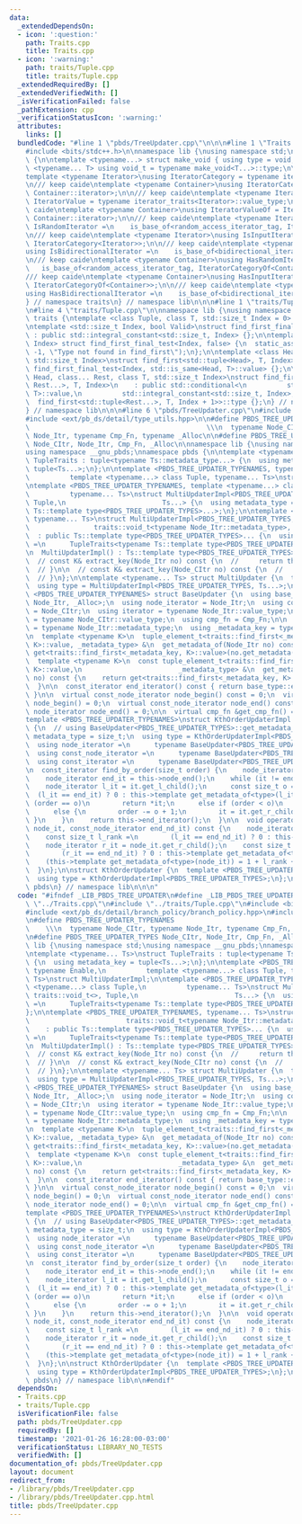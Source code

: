 ```yaml
---
data:
  _extendedDependsOn:
  - icon: ':question:'
    path: Traits.cpp
    title: Traits.cpp
  - icon: ':warning:'
    path: traits/Tuple.cpp
    title: traits/Tuple.cpp
  _extendedRequiredBy: []
  _extendedVerifiedWith: []
  _isVerificationFailed: false
  _pathExtension: cpp
  _verificationStatusIcon: ':warning:'
  attributes:
    links: []
  bundledCode: "#line 1 \"pbds/TreeUpdater.cpp\"\n\n\n#line 1 \"Traits.cpp\"\n\n\n\
    #include <bits/stdc++.h>\n\nnamespace lib {\nusing namespace std;\nnamespace traits\
    \ {\n\ntemplate <typename...> struct make_void { using type = void; };\n\ntemplate\
    \ <typename... T> using void_t = typename make_void<T...>::type;\n\n/// keep caide\n\
    template <typename Iterator>\nusing IteratorCategory = typename iterator_traits<Iterator>::iterator_category;\n\
    \n/// keep caide\ntemplate <typename Container>\nusing IteratorCategoryOf = IteratorCategory<typename\
    \ Container::iterator>;\n\n/// keep caide\ntemplate <typename Iterator>\nusing\
    \ IteratorValue = typename iterator_traits<Iterator>::value_type;\n\n/// keep\
    \ caide\ntemplate <typename Container>\nusing IteratorValueOf = IteratorValue<typename\
    \ Container::iterator>;\n\n/// keep caide\ntemplate <typename Iterator>\nusing\
    \ IsRandomIterator =\n    is_base_of<random_access_iterator_tag, IteratorCategory<Iterator>>;\n\
    \n/// keep caide\ntemplate <typename Iterator>\nusing IsInputIterator =\n    is_base_of<input_iterator_tag,\
    \ IteratorCategory<Iterator>>;\n\n/// keep caide\ntemplate <typename Iterator>\n\
    using IsBidirectionalIterator =\n    is_base_of<bidirectional_iterator_tag, IteratorCategory<Iterator>>;\n\
    \n/// keep caide\ntemplate <typename Container>\nusing HasRandomIterator =\n \
    \   is_base_of<random_access_iterator_tag, IteratorCategoryOf<Container>>;\n\n\
    /// keep caide\ntemplate <typename Container>\nusing HasInputIterator =\n    is_base_of<input_iterator_tag,\
    \ IteratorCategoryOf<Container>>;\n\n/// keep caide\ntemplate <typename Container>\n\
    using HasBidirectionalIterator =\n    is_base_of<bidirectional_iterator_tag, IteratorCategoryOf<Container>>;\n\
    } // namespace traits\n} // namespace lib\n\n\n#line 1 \"traits/Tuple.cpp\"\n\n\
    \n#line 4 \"traits/Tuple.cpp\"\n\nnamespace lib {\nusing namespace std;\nnamespace\
    \ traits {\ntemplate <class Tuple, class T, std::size_t Index = 0> struct find_first;\n\
    \ntemplate <std::size_t Index, bool Valid>\nstruct find_first_final_test\n   \
    \ : public std::integral_constant<std::size_t, Index> {};\n\ntemplate <std::size_t\
    \ Index> struct find_first_final_test<Index, false> {\n  static_assert(Index ==\
    \ -1, \"Type not found in find_first\");\n};\n\ntemplate <class Head, class T,\
    \ std::size_t Index>\nstruct find_first<std::tuple<Head>, T, Index>\n    : public\
    \ find_first_final_test<Index, std::is_same<Head, T>::value> {};\n\ntemplate <class\
    \ Head, class... Rest, class T, std::size_t Index>\nstruct find_first<std::tuple<Head,\
    \ Rest...>, T, Index>\n    : public std::conditional<\n          std::is_same<Head,\
    \ T>::value,\n          std::integral_constant<std::size_t, Index>,\n        \
    \  find_first<std::tuple<Rest...>, T, Index + 1>>::type {};\n} // namespace traits\n\
    } // namespace lib\n\n\n#line 6 \"pbds/TreeUpdater.cpp\"\n#include <ext/pb_ds/detail/branch_policy/branch_policy.hpp>\n\
    #include <ext/pb_ds/detail/type_utils.hpp>\n\n#define PBDS_TREE_UPDATER_TYPENAMES\
    \                                            \\\n  typename Node_CItr, typename\
    \ Node_Itr, typename Cmp_Fn, typename _Alloc\n\n#define PBDS_TREE_UPDATER_TYPES\
    \ Node_CItr, Node_Itr, Cmp_Fn, _Alloc\n\nnamespace lib {\nusing namespace std;\n\
    using namespace __gnu_pbds;\nnamespace pbds {\n\ntemplate <typename... Ts>\nstruct\
    \ TupleTraits : tuple<typename Ts::metadata_type...> {\n  using metadata_key =\
    \ tuple<Ts...>;\n};\n\ntemplate <PBDS_TREE_UPDATER_TYPENAMES, typename Enable,\n\
    \          template <typename...> class Tuple, typename... Ts>\nstruct MultiUpdaterImpl;\n\
    \ntemplate <PBDS_TREE_UPDATER_TYPENAMES, template <typename...> class Tuple,\n\
    \          typename... Ts>\nstruct MultiUpdaterImpl<PBDS_TREE_UPDATER_TYPES, traits::void_t<>,\
    \ Tuple,\n                        Ts...> {\n  using metadata_type =\n      TupleTraits<typename\
    \ Ts::template type<PBDS_TREE_UPDATER_TYPES>...>;\n};\n\ntemplate <PBDS_TREE_UPDATER_TYPENAMES,\
    \ typename... Ts>\nstruct MultiUpdaterImpl<PBDS_TREE_UPDATER_TYPES,\n        \
    \                traits::void_t<typename Node_Itr::metadata_type>, Ts...>\n  \
    \  : public Ts::template type<PBDS_TREE_UPDATER_TYPES>... {\n  using metadata_type\
    \ =\n      TupleTraits<typename Ts::template type<PBDS_TREE_UPDATER_TYPES>...>;\n\
    \n  MultiUpdaterImpl() : Ts::template type<PBDS_TREE_UPDATER_TYPES>()... {}\n\n\
    \  // const K& extract_key(Node_Itr no) const {\n  //     return this->extract_key(*(*no));\n\
    \  // }\n\n  // const K& extract_key(Node_CItr no) const {\n  //     return this->extract_key(*(*no));\n\
    \  // }\n};\n\ntemplate <typename... Ts> struct MultiUpdater {\n  template <PBDS_TREE_UPDATER_TYPENAMES>\n\
    \  using type = MultiUpdaterImpl<PBDS_TREE_UPDATER_TYPES, Ts...>;\n};\n\ntemplate\
    \ <PBDS_TREE_UPDATER_TYPENAMES> struct BaseUpdater {\n  using base_type = detail::branch_policy<Node_CItr,\
    \ Node_Itr, _Alloc>;\n  using node_iterator = Node_Itr;\n  using const_node_iterator\
    \ = Node_CItr;\n  using iterator = typename Node_Itr::value_type;\n  using const_iterator\
    \ = typename Node_CItr::value_type;\n  using cmp_fn = Cmp_Fn;\n\n  using _metadata_type\
    \ = typename Node_Itr::metadata_type;\n  using _metadata_key = typename _metadata_type::metadata_key;\n\
    \n  template <typename K>\n  tuple_element_t<traits::find_first<_metadata_key,\
    \ K>::value, _metadata_type> &\n  get_metadata_of(Node_Itr no) const {\n    return\
    \ get<traits::find_first<_metadata_key, K>::value>(no.get_metadata());\n  }\n\n\
    \  template <typename K>\n  const tuple_element_t<traits::find_first<_metadata_key,\
    \ K>::value,\n                        _metadata_type> &\n  get_metadata_of(Node_CItr\
    \ no) const {\n    return get<traits::find_first<_metadata_key, K>::value>(no.get_metadata());\n\
    \  }\n\n  const_iterator end_iterator() const { return base_type::end_iterator();\
    \ }\n\n  virtual const_node_iterator node_begin() const = 0;\n  virtual node_iterator\
    \ node_begin() = 0;\n  virtual const_node_iterator node_end() const = 0;\n  virtual\
    \ node_iterator node_end() = 0;\n\n  virtual cmp_fn &get_cmp_fn() = 0;\n};\n\n\
    template <PBDS_TREE_UPDATER_TYPENAMES>\nstruct KthOrderUpdaterImpl : BaseUpdater<PBDS_TREE_UPDATER_TYPES>\
    \ {\n  // using BaseUpdater<PBDS_TREE_UPDATER_TYPES>::get_metadata_of;\n  using\
    \ metadata_type = size_t;\n  using type = KthOrderUpdaterImpl<PBDS_TREE_UPDATER_TYPES>;\n\
    \  using node_iterator =\n      typename BaseUpdater<PBDS_TREE_UPDATER_TYPES>::node_iterator;\n\
    \  using const_node_iterator =\n      typename BaseUpdater<PBDS_TREE_UPDATER_TYPES>::const_node_iterator;\n\
    \  using const_iterator =\n      typename BaseUpdater<PBDS_TREE_UPDATER_TYPES>::const_iterator;\n\
    \n  const_iterator find_by_order(size_t order) {\n    node_iterator it = this->node_begin();\n\
    \    node_iterator end_it = this->node_end();\n    while (it != end_it) {\n  \
    \    node_iterator l_it = it.get_l_child();\n      const size_t o =\n        \
    \  (l_it == end_it) ? 0 : this->template get_metadata_of<type>(l_it);\n      if\
    \ (order == o)\n        return *it;\n      else if (order < o)\n        it = l_it;\n\
    \      else {\n        order -= o + 1;\n        it = it.get_r_child();\n     \
    \ }\n    }\n    return this->end_iterator();\n  }\n\n  void operator()(node_iterator\
    \ node_it, const_node_iterator end_nd_it) const {\n    node_iterator l_it = node_it.get_l_child();\n\
    \    const size_t l_rank =\n        (l_it == end_nd_it) ? 0 : this->template get_metadata_of<type>(l_it);\n\
    \    node_iterator r_it = node_it.get_r_child();\n    const size_t r_rank =\n\
    \        (r_it == end_nd_it) ? 0 : this->template get_metadata_of<type>(r_it);\n\
    \    (this->template get_metadata_of<type>(node_it)) = 1 + l_rank + r_rank;\n\
    \  }\n};\n\nstruct KthOrderUpdater {\n  template <PBDS_TREE_UPDATER_TYPENAMES>\n\
    \  using type = KthOrderUpdaterImpl<PBDS_TREE_UPDATER_TYPES>;\n};\n} // namespace\
    \ pbds\n} // namespace lib\n\n\n"
  code: "#ifndef _LIB_PBDS_TREE_UPDATER\n#define _LIB_PBDS_TREE_UPDATER\n#include\
    \ \"../Traits.cpp\"\n#include \"../traits/Tuple.cpp\"\n#include <bits/stdc++.h>\n\
    #include <ext/pb_ds/detail/branch_policy/branch_policy.hpp>\n#include <ext/pb_ds/detail/type_utils.hpp>\n\
    \n#define PBDS_TREE_UPDATER_TYPENAMES                                        \
    \    \\\n  typename Node_CItr, typename Node_Itr, typename Cmp_Fn, typename _Alloc\n\
    \n#define PBDS_TREE_UPDATER_TYPES Node_CItr, Node_Itr, Cmp_Fn, _Alloc\n\nnamespace\
    \ lib {\nusing namespace std;\nusing namespace __gnu_pbds;\nnamespace pbds {\n\
    \ntemplate <typename... Ts>\nstruct TupleTraits : tuple<typename Ts::metadata_type...>\
    \ {\n  using metadata_key = tuple<Ts...>;\n};\n\ntemplate <PBDS_TREE_UPDATER_TYPENAMES,\
    \ typename Enable,\n          template <typename...> class Tuple, typename...\
    \ Ts>\nstruct MultiUpdaterImpl;\n\ntemplate <PBDS_TREE_UPDATER_TYPENAMES, template\
    \ <typename...> class Tuple,\n          typename... Ts>\nstruct MultiUpdaterImpl<PBDS_TREE_UPDATER_TYPES,\
    \ traits::void_t<>, Tuple,\n                        Ts...> {\n  using metadata_type\
    \ =\n      TupleTraits<typename Ts::template type<PBDS_TREE_UPDATER_TYPES>...>;\n\
    };\n\ntemplate <PBDS_TREE_UPDATER_TYPENAMES, typename... Ts>\nstruct MultiUpdaterImpl<PBDS_TREE_UPDATER_TYPES,\n\
    \                        traits::void_t<typename Node_Itr::metadata_type>, Ts...>\n\
    \    : public Ts::template type<PBDS_TREE_UPDATER_TYPES>... {\n  using metadata_type\
    \ =\n      TupleTraits<typename Ts::template type<PBDS_TREE_UPDATER_TYPES>...>;\n\
    \n  MultiUpdaterImpl() : Ts::template type<PBDS_TREE_UPDATER_TYPES>()... {}\n\n\
    \  // const K& extract_key(Node_Itr no) const {\n  //     return this->extract_key(*(*no));\n\
    \  // }\n\n  // const K& extract_key(Node_CItr no) const {\n  //     return this->extract_key(*(*no));\n\
    \  // }\n};\n\ntemplate <typename... Ts> struct MultiUpdater {\n  template <PBDS_TREE_UPDATER_TYPENAMES>\n\
    \  using type = MultiUpdaterImpl<PBDS_TREE_UPDATER_TYPES, Ts...>;\n};\n\ntemplate\
    \ <PBDS_TREE_UPDATER_TYPENAMES> struct BaseUpdater {\n  using base_type = detail::branch_policy<Node_CItr,\
    \ Node_Itr, _Alloc>;\n  using node_iterator = Node_Itr;\n  using const_node_iterator\
    \ = Node_CItr;\n  using iterator = typename Node_Itr::value_type;\n  using const_iterator\
    \ = typename Node_CItr::value_type;\n  using cmp_fn = Cmp_Fn;\n\n  using _metadata_type\
    \ = typename Node_Itr::metadata_type;\n  using _metadata_key = typename _metadata_type::metadata_key;\n\
    \n  template <typename K>\n  tuple_element_t<traits::find_first<_metadata_key,\
    \ K>::value, _metadata_type> &\n  get_metadata_of(Node_Itr no) const {\n    return\
    \ get<traits::find_first<_metadata_key, K>::value>(no.get_metadata());\n  }\n\n\
    \  template <typename K>\n  const tuple_element_t<traits::find_first<_metadata_key,\
    \ K>::value,\n                        _metadata_type> &\n  get_metadata_of(Node_CItr\
    \ no) const {\n    return get<traits::find_first<_metadata_key, K>::value>(no.get_metadata());\n\
    \  }\n\n  const_iterator end_iterator() const { return base_type::end_iterator();\
    \ }\n\n  virtual const_node_iterator node_begin() const = 0;\n  virtual node_iterator\
    \ node_begin() = 0;\n  virtual const_node_iterator node_end() const = 0;\n  virtual\
    \ node_iterator node_end() = 0;\n\n  virtual cmp_fn &get_cmp_fn() = 0;\n};\n\n\
    template <PBDS_TREE_UPDATER_TYPENAMES>\nstruct KthOrderUpdaterImpl : BaseUpdater<PBDS_TREE_UPDATER_TYPES>\
    \ {\n  // using BaseUpdater<PBDS_TREE_UPDATER_TYPES>::get_metadata_of;\n  using\
    \ metadata_type = size_t;\n  using type = KthOrderUpdaterImpl<PBDS_TREE_UPDATER_TYPES>;\n\
    \  using node_iterator =\n      typename BaseUpdater<PBDS_TREE_UPDATER_TYPES>::node_iterator;\n\
    \  using const_node_iterator =\n      typename BaseUpdater<PBDS_TREE_UPDATER_TYPES>::const_node_iterator;\n\
    \  using const_iterator =\n      typename BaseUpdater<PBDS_TREE_UPDATER_TYPES>::const_iterator;\n\
    \n  const_iterator find_by_order(size_t order) {\n    node_iterator it = this->node_begin();\n\
    \    node_iterator end_it = this->node_end();\n    while (it != end_it) {\n  \
    \    node_iterator l_it = it.get_l_child();\n      const size_t o =\n        \
    \  (l_it == end_it) ? 0 : this->template get_metadata_of<type>(l_it);\n      if\
    \ (order == o)\n        return *it;\n      else if (order < o)\n        it = l_it;\n\
    \      else {\n        order -= o + 1;\n        it = it.get_r_child();\n     \
    \ }\n    }\n    return this->end_iterator();\n  }\n\n  void operator()(node_iterator\
    \ node_it, const_node_iterator end_nd_it) const {\n    node_iterator l_it = node_it.get_l_child();\n\
    \    const size_t l_rank =\n        (l_it == end_nd_it) ? 0 : this->template get_metadata_of<type>(l_it);\n\
    \    node_iterator r_it = node_it.get_r_child();\n    const size_t r_rank =\n\
    \        (r_it == end_nd_it) ? 0 : this->template get_metadata_of<type>(r_it);\n\
    \    (this->template get_metadata_of<type>(node_it)) = 1 + l_rank + r_rank;\n\
    \  }\n};\n\nstruct KthOrderUpdater {\n  template <PBDS_TREE_UPDATER_TYPENAMES>\n\
    \  using type = KthOrderUpdaterImpl<PBDS_TREE_UPDATER_TYPES>;\n};\n} // namespace\
    \ pbds\n} // namespace lib\n\n#endif"
  dependsOn:
  - Traits.cpp
  - traits/Tuple.cpp
  isVerificationFile: false
  path: pbds/TreeUpdater.cpp
  requiredBy: []
  timestamp: '2021-01-26 16:28:00-03:00'
  verificationStatus: LIBRARY_NO_TESTS
  verifiedWith: []
documentation_of: pbds/TreeUpdater.cpp
layout: document
redirect_from:
- /library/pbds/TreeUpdater.cpp
- /library/pbds/TreeUpdater.cpp.html
title: pbds/TreeUpdater.cpp
---
```

